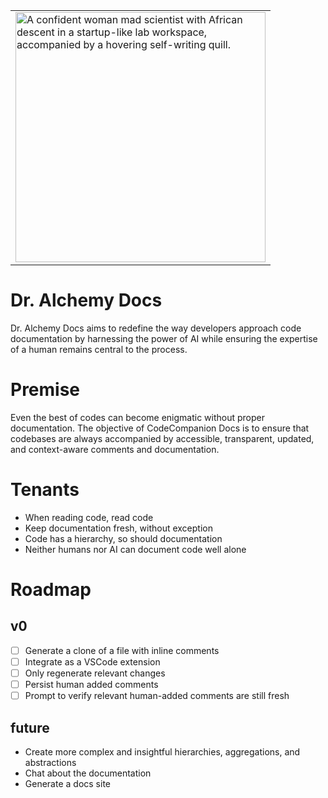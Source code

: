 <table align="center">
  <tr>
    <td>
      <img src="https://github.com/jhaenel/Dr-Alchemy-Docs/blob/main/images/dr-alechemy.png?raw=true" alt="A confident woman mad scientist with African descent in a startup-like lab workspace, accompanied by a hovering self-writing quill." width="400"/>
    </td>
  </tr>
</table>


# Dr. Alchemy Docs
Dr. Alchemy Docs aims to redefine the way developers approach code documentation by harnessing the power of AI while ensuring the expertise of a human remains central to the process.

# Premise
Even the best of codes can become enigmatic without proper documentation. The objective of CodeCompanion Docs is to ensure that codebases are always accompanied by accessible, transparent, updated, and context-aware comments and documentation.

# Tenants
 - When reading code, read code
 - Keep documentation fresh, without exception
 - Code has a hierarchy, so should documentation
 - Neither humans nor AI can document code well alone

# Roadmap
## v0
  - [ ] Generate a clone of a file with inline comments
  - [ ] Integrate as a VSCode extension
  - [ ] Only regenerate relevant changes
  - [ ] Persist human added comments
  - [ ] Prompt to verify relevant human-added comments are still fresh
## future
  - Create more complex and insightful hierarchies, aggregations, and abstractions
  - Chat about the documentation
  - Generate a docs site
